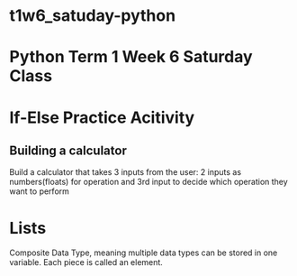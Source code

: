 # t1w6_satuday-python

# Python Term 1 Week 6 Saturday Class

# If-Else Practice Acitivity

## Building a calculator
Build a calculator that takes 3 inputs from the user:
2 inputs as numbers(floats) for operation and 3rd input to decide which operation they want to perform

# Lists
Composite Data Type, meaning multiple data types can be stored in one variable.
Each piece is called an element.

